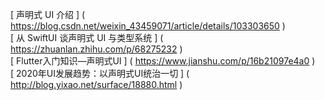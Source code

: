    [ 声明式 UI 介绍 ] ( https://blog.csdn.net/weixin_43459071/article/details/103303650 )    <br/>
   [ 从 SwiftUI 谈声明式 UI 与类型系统 ] ( https://zhuanlan.zhihu.com/p/68275232 )    <br/>
   [ Flutter入门知识—声明式UI ] ( https://www.jianshu.com/p/16b21097e4a0 )    <br/>
   [ 2020年UI发展趋势：以声明式UI统治一切 ] ( http://blog.yixao.net/surface/18880.html  )    <br/>
